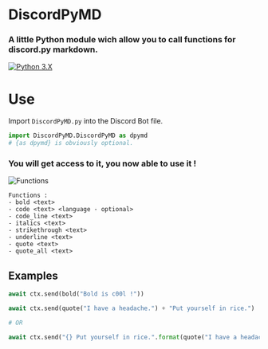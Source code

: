 # DiscordPyMD
### A little Python module wich allow you to call functions for discord.py markdown.

[![Python 3.X](https://forthebadge.com/images/badges/made-with-python.svg)](https://www.python.org/downloads/release/python-380/)

# Use

Import `DiscordPyMD.py` into the Discord Bot file.

```py
import DiscordPyMD.DiscordPyMD as dpymd
# {as dpymd} is obviously optional.
```

### You will get access to it, you now able to use it !

![Functions](https://0xthxmxs.github.io/repo/img/project/dpymd/functions.png)

```
Functions :
- bold <text>
- code <text> <language - optional>
- code_line <text>
- italics <text>
- strikethrough <text>
- underline <text>
- quote <text>
- quote_all <text>
```

## Examples

```py
await ctx.send(bold("Bold is c00l !"))
```
```py
await ctx.send(quote("I have a headache.") + "Put yourself in rice.")

# OR

await ctx.send("{} Put yourself in rice.".format(quote("I have a headache.")))
```

